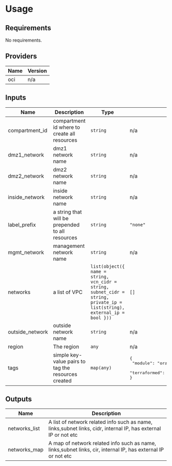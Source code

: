 # Usage
<!--- BEGIN_TF_DOCS --->
## Requirements

No requirements.

## Providers

| Name | Version |
|------|---------|
| oci | n/a |

## Inputs

| Name | Description | Type | Default | Required |
|------|-------------|------|---------|:--------:|
| compartment\_id | compartment id where to create all resources | `string` | n/a | yes |
| dmz1\_network | dmz1 network name | `string` | n/a | yes |
| dmz2\_network | dmz2 network name | `string` | n/a | yes |
| inside\_network | inside network name | `string` | n/a | yes |
| label\_prefix | a string that will be prepended to all resources | `string` | `"none"` | no |
| mgmt\_network | management network name | `string` | n/a | yes |
| networks | a list of VPC | `list(object({ name = string, vcn_cidr = string, subnet_cidr = string, private_ip = list(string), external_ip = bool }))` | `[]` | no |
| outside\_network | outside network name | `string` | n/a | yes |
| region | The region | `any` | n/a | yes |
| tags | simple key-value pairs to tag the resources created | `map(any)` | <pre>{<br>  "module": "oracle-terraform-modules/vcn/oci",<br>  "terraformed": "yes"<br>}</pre> | no |

## Outputs

| Name | Description |
|------|-------------|
| networks\_list | A list of network related info such as name, links,subnet links, cidr, internal IP, has external IP or not etc |
| networks\_map | A map of network related info such as name, links,subnet links, cir, internal IP, has external IP or not etc |

<!--- END_TF_DOCS --->

